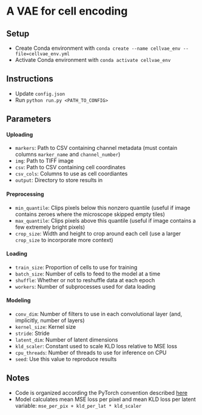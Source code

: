 # A VAE for cell encoding

## Setup

* Create Conda environment with `conda create --name cellvae_env --file=cellvae_env.yml`
* Activate Conda environment with `conda activate cellvae_env`

## Instructions

* Update `config.json`
* Run `python run.py <PATH_TO_CONFIG>`

## Parameters

#### Uploading

* `markers`: Path to CSV containing channel metadata (must contain columns `marker_name` and `channel_number`)
* `img`: Path to TIFF image
* `csv`: Path to CSV containing cell coordinates
* `csv_cols`: Columns to use as cell coordiantes
* `output`: Directory to store results in

#### Preprocessing

* `min_quantile`: Clips pixels below this nonzero quantile (useful if image contains zeroes where the microscope skipped empty tiles)
* `max_quantile`: Clips pixels above this quantile (useful if image contains a few extremely bright pixels)
* `crop_size`: Width and height to crop around each cell (use a larger `crop_size` to incorporate more context)

#### Loading

* `train_size`: Proportion of cells to use for training
* `batch_size`: Number of cells to feed to the model at a time
* `shuffle`: Whether or not to reshuffle data at each epoch
* `workers`: Number of subprocesses used for data loading

#### Modeling

* `conv_dim`: Number of filters to use in each convolutional layer (and, implicitly, number of layers)
* `kernel_size`: Kernel size
* `stride`: Stride
* `latent_dim`: Number of latent dimensions
* `kld_scaler`: Constant used to scale KLD loss relative to MSE loss
* `cpu_threads`: Number of threads to use for inference on CPU
* `seed`: Use this value to reproduce results

## Notes

* Code is organized according the PyTorch convention described [here](https://hagerrady13.github.io/posts/2012/08/blog-post-1/)
* Model calculates mean MSE loss per pixel and mean KLD loss per latent variable: `mse_per_pix + kld_per_lat * kld_scaler`
